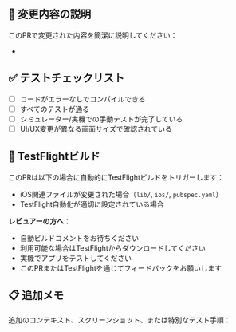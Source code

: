 ## 📱 変更内容の説明

このPRで変更された内容を簡潔に説明してください：

- 

## ✅ テストチェックリスト

- [ ] コードがエラーなしでコンパイルできる
- [ ] すべてのテストが通る
- [ ] シミュレーター/実機での手動テストが完了している
- [ ] UI/UX変更が異なる画面サイズで確認されている

## 🚀 TestFlightビルド

このPRは以下の場合に自動的にTestFlightビルドをトリガーします：
- iOS関連ファイルが変更された場合（`lib/`, `ios/`, `pubspec.yaml`）
- TestFlight自動化が適切に設定されている場合

**レビュアーの方へ：**
- 自動ビルドコメントをお待ちください
- 利用可能な場合はTestFlightからダウンロードしてください
- 実機でアプリをテストしてください
- このPRまたはTestFlightを通じてフィードバックをお願いします

## 📋 追加メモ

追加のコンテキスト、スクリーンショット、または特別なテスト手順：
